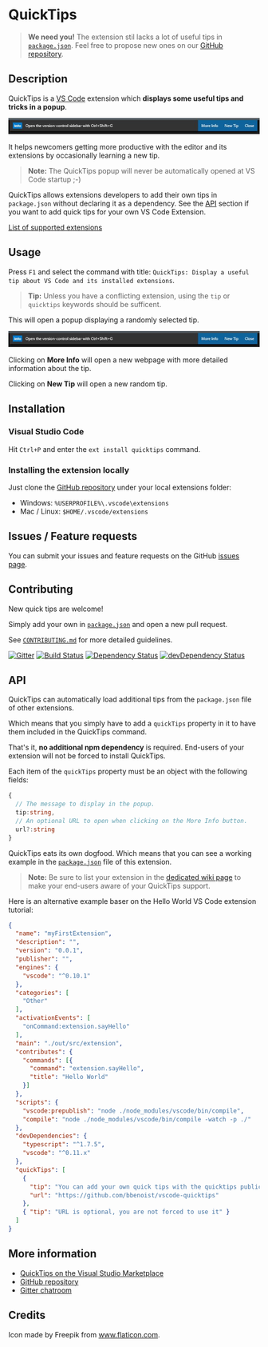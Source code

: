 # QuickTips

> **We need you!** The extension stil lacks a lot of useful tips in [`package.json`][package-json]. Feel free to propose new ones on our [GitHub repository][gh-repo].

## Description

QuickTips is a [VS Code][vscode] extension which **displays some useful tips and tricks in a popup**.

![QuickTips example](images/example.jpg)

It helps newcomers getting more productive with the editor and its extensions by occasionally learning a new tip.

> **Note:** The QuickTips popup will never be automatically opened at VS Code startup ;-)

QuickTips allows extensions developers to add their own tips in `package.json` without declaring it as a dependency. See the [API](#api) section if you want to add quick tips for your own VS Code Extension.

[List of supported extensions][supported-extensions]

## Usage

Press `F1` and select the command with title: `QuickTips: Display a useful tip about VS Code and its installed extensions`.

> **Tip:** Unless you have a conflicting extension, using the `tip` or `quicktips` keywords should be sufficent.

This will open a popup displaying a randomly selected tip.

![QuickTips example](images/example.jpg)

Clicking on **More Info** will open a new webpage with more detailed information about the tip.

Clicking on **New Tip** will open a new random tip.

## Installation
### Visual Studio Code
Hit `Ctrl+P` and enter the `ext install quicktips` command.

### Installing the extension locally
Just clone the [GitHub repository][gh-repo] under your local extensions folder:
* Windows: `%USERPROFILE%\.vscode\extensions`
* Mac / Linux: `$HOME/.vscode/extensions`

## Issues / Feature requests
You can submit your issues and feature requests on the GitHub [issues page][issues].


## Contributing

New quick tips are welcome!

Simply add your own in [`package.json`][package-json] and open a new pull request.

See [`CONTRIBUTING.md`][contributing-md] for more detailed guidelines.

[![Gitter](https://badges.gitter.im/bbenoist/vscode-quicktips.svg)][gitter]
[![Build Status](https://travis-ci.org/bbenoist/vscode-quicktips.svg?branch=master)][travis-ci]
[![Dependency Status](https://david-dm.org/bbenoist/vscode-quicktips.svg)][npm-dependencies]
[![devDependency Status](https://david-dm.org/bbenoist/vscode-quicktips/dev-status.svg)](npm-devdependencies)

## API

QuickTips can automatically load additional tips from the `package.json` file of other extensions.

Which means that you simply have to add a `quickTips` property in it to have them included in the QuickTips command.

That's it, **no additional npm dependency** is required. End-users of your extension will not be forced to install QuickTips.

Each item of the `quickTips` property must be an object with the following fields:

```typescript
{
  // The message to display in the popup.
  tip:string,
  // An optional URL to open when clicking on the More Info button.
  url?:string
}
```

QuickTips eats its own dogfood. Which means that you can see a working example in the [`package.json`][package-json] file of this extension.

> **Note:** Be sure to list your extension in the [dedicated wiki page][supported-extensions] to make your end-users aware of your QuickTips support.

Here is an alternative example baser on the Hello World VS Code extension tutorial:

```json
{
  "name": "myFirstExtension",
  "description": "",
  "version": "0.0.1",
  "publisher": "",
  "engines": {
    "vscode": "^0.10.1"
  },
  "categories": [
    "Other"
  ],
  "activationEvents": [
    "onCommand:extension.sayHello"
  ],
  "main": "./out/src/extension",
  "contributes": {
    "commands": [{
      "command": "extension.sayHello",
      "title": "Hello World"
    }]
  },
  "scripts": {
    "vscode:prepublish": "node ./node_modules/vscode/bin/compile",
    "compile": "node ./node_modules/vscode/bin/compile -watch -p ./"
  },
  "devDependencies": {
    "typescript": "^1.7.5",
    "vscode": "^0.11.x"
  },
  "quickTips": [
    {
      "tip": "You can add your own quick tips with the quicktips public API.",
      "url": "https://github.com/bbenoist/vscode-quicktips"
    },
    { "tip": "URL is optional, you are not forced to use it" }
  ]
}
```

## More information
* [QuickTips on the Visual Studio Marketplace][marketplace]
* [GitHub repository][gh-repo]
* [Gitter chatroom][gitter]

## Credits
Icon made by Freepik from www.flaticon.com.

[marketplace]: https://marketplace.visualstudio.com/items/bbenoist.QuickTips
[gh-repo]: https://github.com/bbenoist/vscode-quicktips
[issues]: https://github.com/bbenoist/vscode-quicktips/issues/
[gitter]: https://gitter.im/bbenoist/vscode-quicktips
[travis-ci]: https://travis-ci.org/bbenoist/vscode-quicktips
[npm-dependencies]: https://david-dm.org/bbenoist/vscode-quicktips
[npm-devdependencies]: https://david-dm.org/bbenoist/vscode-quicktips#info=devDependencies
[supported-extensions]: https://github.com/bbenoist/vscode-quicktips/wiki/Extensions-with-QuickTips-support
[contributing-md]: https://github.com/bbenoist/vscode-quicktips/tree/master/CONTRIBUTING.md
[package-json]: https://github.com/bbenoist/vscode-quicktips/tree/master/package.json
[vscode]: https://code.visualstudio.com/
